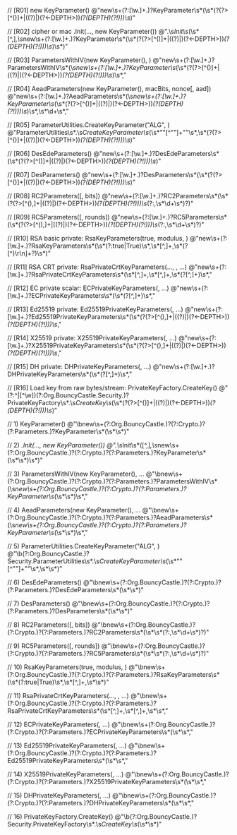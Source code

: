 // [R01] new KeyParameter(<setter>)
@"new\s+(?:[\w\.]+\.)?KeyParameter\s*\(\s*(?<setter>(?>[^()]+|\((?<DEPTH>)|\)(?<-DEPTH>))*(?(DEPTH)(?!)))\s*\)"

// [R02] cipher or mac .Init(..., new KeyParameter(<setter>))
@"\.\s*Init\s*\(\s*[^,]*,\s*new\s+(?:[\w\.]+\.)?KeyParameter\s*\(\s*(?<setter>(?>[^()]+|\((?<DEPTH>)|\)(?<-DEPTH>))*(?(DEPTH)(?!)))\s*\)\s*\)"

// [R03] ParametersWithIV(new KeyParameter(<setter>), <iv>)
@"new\s+(?:[\w\.]+\.)?ParametersWithIV\s*\(\s*new\s+(?:[\w\.]+\.)?KeyParameter\s*\(\s*(?<setter>(?>[^()]+|\((?<DEPTH>)|\)(?<-DEPTH>))*(?(DEPTH)(?!)))\s*\)\s*,"

// [R04] AeadParameters(new KeyParameter(<setter>), macBits, nonce[, aad])
@"new\s+(?:[\w\.]+\.)?AeadParameters\s*\(\s*new\s+(?:[\w\.]+\.)?KeyParameter\s*\(\s*(?<setter>(?>[^()]+|\((?<DEPTH>)|\)(?<-DEPTH>))*(?(DEPTH)(?!)))\s*\)\s*,\s*\d+\s*,"

// [R05] ParameterUtilities.CreateKeyParameter("ALG", <setter>)
@"ParameterUtilities\s*\.\s*CreateKeyParameter\s*\(\s*""[^""]+""\s*,\s*(?<setter>(?>[^()]+|\((?<DEPTH>)|\)(?<-DEPTH>))*(?(DEPTH)(?!)))\s*\)"

// [R06] DesEdeParameters(<setter>)
@"new\s+(?:[\w\.]+\.)?DesEdeParameters\s*\(\s*(?<setter>(?>[^()]+|\((?<DEPTH>)|\)(?<-DEPTH>))*(?(DEPTH)(?!)))\s*\)"

// [R07] DesParameters(<setter>)
@"new\s+(?:[\w\.]+\.)?DesParameters\s*\(\s*(?<setter>(?>[^()]+|\((?<DEPTH>)|\)(?<-DEPTH>))*(?(DEPTH)(?!)))\s*\)"

// [R08] RC2Parameters(<setter>[, bits])
@"new\s+(?:[\w\.]+\.)?RC2Parameters\s*\(\s*(?<setter>(?>[^(),]+|\((?<DEPTH>)|\)(?<-DEPTH>))*(?(DEPTH)(?!)))\s*(?:,\s*\d+\s*)?\)"

// [R09] RC5Parameters(<setter>[, rounds])
@"new\s+(?:[\w\.]+\.)?RC5Parameters\s*\(\s*(?<setter>(?>[^(),]+|\((?<DEPTH>)|\)(?<-DEPTH>))*(?(DEPTH)(?!)))\s*(?:,\s*\d+\s*)?\)"

// [R10] RSA basic private: RsaKeyParameters(true, modulus, <setter>)
@"new\s+(?:[\w\.]+\.)?RsaKeyParameters\s*\(\s*(?:true|True)\s*,\s*[^,]+,\s*(?<setter>[^)\r\n]+?)\s*\)"

// [R11] RSA CRT private: RsaPrivateCrtKeyParameters(..., <setter>, ...)
@"new\s+(?:[\w\.]+\.)?RsaPrivateCrtKeyParameters\s*\(\s*[^,]+,\s*[^,]+,\s*(?<setter>[^,]+)\s*,"

// [R12] EC private scalar: ECPrivateKeyParameters(<setter>, ...)
@"new\s+(?:[\w\.]+\.)?ECPrivateKeyParameters\s*\(\s*(?<setter>[^,]+)\s*,"

// [R13] Ed25519 private: Ed25519PrivateKeyParameters(<setter>, ...)
@"new\s+(?:[\w\.]+\.)?Ed25519PrivateKeyParameters\s*\(\s*(?<setter>(?>[^(),]+|\((?<DEPTH>)|\)(?<-DEPTH>))*(?(DEPTH)(?!)))\s*,"

// [R14] X25519 private: X25519PrivateKeyParameters(<setter>, ...)
@"new\s+(?:[\w\.]+\.)?X25519PrivateKeyParameters\s*\(\s*(?<setter>(?>[^(),]+|\((?<DEPTH>)|\)(?<-DEPTH>))*(?(DEPTH)(?!)))\s*,"

// [R15] DH private: DHPrivateKeyParameters(<setter>, ...)
@"new\s+(?:[\w\.]+\.)?DHPrivateKeyParameters\s*\(\s*(?<setter>[^,]+)\s*,"

// [R16] Load key from raw bytes/stream: PrivateKeyFactory.CreateKey(<setter>)
@"(?:^|[^\w])(?:Org\.BouncyCastle\.Security\.)?PrivateKeyFactory\s*\.\s*CreateKey\s*\(\s*(?<setter>(?>[^()]+|\((?<DEPTH>)|\)(?<-DEPTH>))*(?(DEPTH)(?!)))\s*\)"




// 1) KeyParameter(<setter>)
@"\bnew\s+(?:Org\.BouncyCastle\.)?(?:Crypto\.)?(?:Parameters\.)?KeyParameter\s*\(\s*<setter>\s*\)"

// 2) *.Init(..., new KeyParameter(<setter>))
@"\.\s*Init\s*\([^,]*,\s*new\s+(?:Org\.BouncyCastle\.)?(?:Crypto\.)?(?:Parameters\.)?KeyParameter\s*\(\s*<setter>\s*\)\s*\)"

// 3) ParametersWithIV(new KeyParameter(<setter>), ...
@"\bnew\s+(?:Org\.BouncyCastle\.)?(?:Crypto\.)?(?:Parameters\.)?ParametersWithIV\s*\(\s*new\s+(?:Org\.BouncyCastle\.)?(?:Crypto\.)?(?:Parameters\.)?KeyParameter\s*\(\s*<setter>\s*\)\s*,"

// 4) AeadParameters(new KeyParameter(<setter>), ...
@"\bnew\s+(?:Org\.BouncyCastle\.)?(?:Crypto\.)?(?:Parameters\.)?AeadParameters\s*\(\s*new\s+(?:Org\.BouncyCastle\.)?(?:Crypto\.)?(?:Parameters\.)?KeyParameter\s*\(\s*<setter>\s*\)\s*,"

// 5) ParameterUtilities.CreateKeyParameter("ALG", <setter>)
@"\b(?:Org\.BouncyCastle\.)?Security\.ParameterUtilities\s*\.\s*CreateKeyParameter\s*\(\s*""[^""]+""\s*,\s*<setter>\s*\)"

// 6) DesEdeParameters(<setter>)
@"\bnew\s+(?:Org\.BouncyCastle\.)?(?:Crypto\.)?(?:Parameters\.)?DesEdeParameters\s*\(\s*<setter>\s*\)"

// 7) DesParameters(<setter>)
@"\bnew\s+(?:Org\.BouncyCastle\.)?(?:Crypto\.)?(?:Parameters\.)?DesParameters\s*\(\s*<setter>\s*\)"

// 8) RC2Parameters(<setter>[, bits])
@"\bnew\s+(?:Org\.BouncyCastle\.)?(?:Crypto\.)?(?:Parameters\.)?RC2Parameters\s*\(\s*<setter>\s*(?:,\s*\d+\s*)?\)"

// 9) RC5Parameters(<setter>[, rounds])
@"\bnew\s+(?:Org\.BouncyCastle\.)?(?:Crypto\.)?(?:Parameters\.)?RC5Parameters\s*\(\s*<setter>\s*(?:,\s*\d+\s*)?\)"

// 10) RsaKeyParameters(true, modulus, <setter>)
@"\bnew\s+(?:Org\.BouncyCastle\.)?(?:Crypto\.)?(?:Parameters\.)?RsaKeyParameters\s*\(\s*(?:true|True)\s*,\s*[^,]+,\s*<setter>\s*\)"

// 11) RsaPrivateCrtKeyParameters(..., <setter>, ...)
@"\bnew\s+(?:Org\.BouncyCastle\.)?(?:Crypto\.)?(?:Parameters\.)?RsaPrivateCrtKeyParameters\s*\(\s*[^,]+,\s*[^,]+,\s*<setter>\s*,"

// 12) ECPrivateKeyParameters(<setter>, ...)
@"\bnew\s+(?:Org\.BouncyCastle\.)?(?:Crypto\.)?(?:Parameters\.)?ECPrivateKeyParameters\s*\(\s*<setter>\s*,"

// 13) Ed25519PrivateKeyParameters(<setter>, ...)
@"\bnew\s+(?:Org\.BouncyCastle\.)?(?:Crypto\.)?(?:Parameters\.)?Ed25519PrivateKeyParameters\s*\(\s*<setter>\s*,"

// 14) X25519PrivateKeyParameters(<setter>, ...)
@"\bnew\s+(?:Org\.BouncyCastle\.)?(?:Crypto\.)?(?:Parameters\.)?X25519PrivateKeyParameters\s*\(\s*<setter>\s*,"

// 15) DHPrivateKeyParameters(<setter>, ...)
@"\bnew\s+(?:Org\.BouncyCastle\.)?(?:Crypto\.)?(?:Parameters\.)?DHPrivateKeyParameters\s*\(\s*<setter>\s*,"

// 16) PrivateKeyFactory.CreateKey(<setter>)
@"\b(?:Org\.BouncyCastle\.)?Security\.PrivateKeyFactory\s*\.\s*CreateKey\s*\(\s*<setter>\s*\)"

